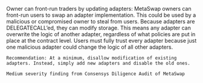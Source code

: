 Owner can front-run traders by updating adapters: MetaSwap owners can front-run users to swap an adapter implementation. This could be used by a malicious or compromised owner to steal from users. Because adapters are DELEGATECALL’ed, they can modify storage. This means any adapter can overwrite the logic of another adapter, regardless of what policies are put in place at the contract level. Users must fully trust every adapter because just one malicious adapter could change the logic of all other adapters.

    Recommendation: At a minimum, disallow modification of existing adapters. Instead, simply add new adapters and disable the old ones.

    Medium severity finding from Consensys Diligence Audit of MetaSwap